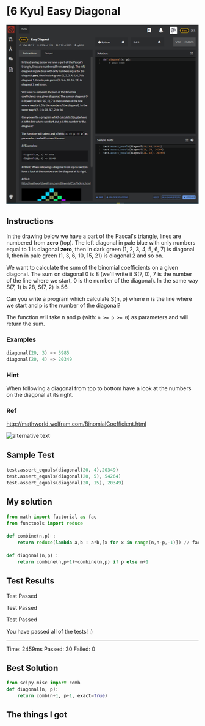 # [6 Kyu] Easy Diagonal

![image](./Problem.png)


## Instructions

 In the drawing below we have a part of the Pascal's triangle, lines are numbered from **zero** (top). The left diagonal in pale blue with only numbers equal to 1 is diagonal **zero**, then in dark green (1, 2, 3, 4, 5, 6, 7) is diagonal 1, then in pale green (1, 3, 6, 10, 15, 21) is diagonal 2 and so on.

We want to calculate the sum of the binomial coefficients on a given diagonal. The sum on diagonal 0 is 8 (we'll write it S(7, 0), 7 is the number of the line where we start, 0 is the number of the diagonal). In the same way S(7, 1) is 28, S(7, 2) is 56.

Can you write a program which calculate S(n, p) where n is the line where we start and p is the number of the diagonal?

The function will take n and p (with: `n >= p >= 0`) as parameters and will return the sum.

### Examples

```python
diagonal(20, 3) => 5985
diagonal(20, 4) => 20349
```

### Hint

 When following a diagonal from top to bottom have a look at the numbers on the diagonal at its right.

### Ref

http://mathworld.wolfram.com/BinomialCoefficient.html  



![alternative text](http://i.imgur.com/eUGaNvIm.jpg)

## Sample Test

```python
test.assert_equals(diagonal(20, 4),20349)
test.assert_equals(diagonal(20, 5), 54264)
test.assert_equals(diagonal(20, 15), 20349)
```



## My solution

```python
from math import factorial as fac
from functools import reduce

def combine(n,p) :
    return reduce(lambda a,b : a*b,[x for x in range(n,n-p,-1)]) // fac(p)

def diagonal(n,p) :
    return combine(n,p+1)+combine(n,p) if p else n+1
```



## Test Results

Test Passed

Test Passed

Test Passed

You have passed all of the tests! :)

---------

Time: 2459ms Passed: 30 Failed: 0



## Best Solution

```python
from scipy.misc import comb
def diagonal(n, p):
    return comb(n+1, p+1, exact=True)
```



## The things I got

